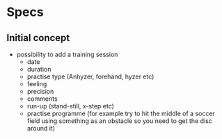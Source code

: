 # Specs


## Initial concept

- possibility to add a training session
  - date
  - duration
  - practise type (Anhyzer, forehand, hyzer etc)
  - feeling
  - precision
  - comments
  - run-up (stand-still, x-step etc)
  - practise programme (for example try to hit the middle of a soccer field using something as an obstacle so you need to get the disc around it)
